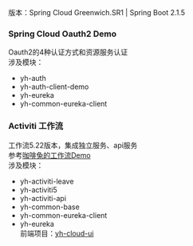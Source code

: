 
版本：Spring Cloud Greenwich.SR1 | Spring Boot 2.1.5

### Spring Cloud Oauth2 Demo
Oauth2的4种认证方式和资源服务认证  
涉及模块：
- yh-auth
- yh-auth-client-demo
- yh-eureka
- yh-common-eureka-client


### Activiti 工作流
工作流5.22版本，集成独立服务、api服务  
参考[咖啡兔的工作流Demo](https://github.com/henryyan/kft-activiti-demo)  
涉及模块：
- yh-activiti-leave  
- yh-activiti5
- yh-activiti-api
- yh-common-base
- yh-common-eureka-client
- yh-eureka  
前端项目：[yh-cloud-ui](https://github.com/huhuhan/yh-cloud-ui)
